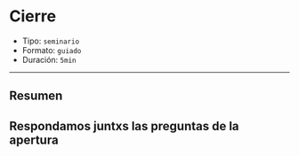 # Cierre

* Tipo: `seminario`
* Formato: `guiado`
* Duración: `5min`

***

## Resumen

## Respondamos juntxs las preguntas de la apertura
